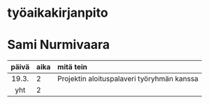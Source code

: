 # työaikakirjanpito
# Sami Nurmivaara

| päivä | aika | mitä tein  |
| :----:|:-----| :-----|
| 19.3. | 2    | Projektin aloituspalaveri työryhmän kanssa|
| yht   | 2   | | 